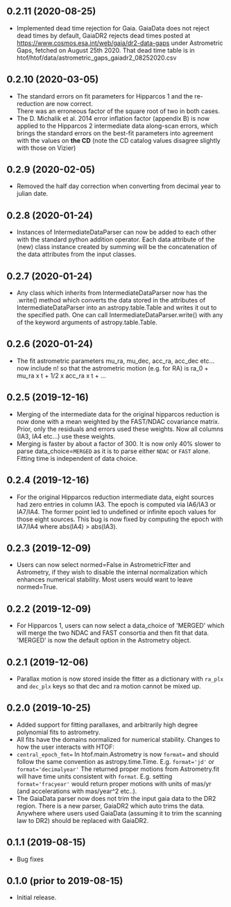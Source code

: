 0.2.11 (2020-08-25)
-------------------
- Implemented dead time rejection for Gaia. GaiaData does not reject dead times by default, GaiaDR2 rejects
dead times posted at https://www.cosmos.esa.int/web/gaia/dr2-data-gaps under Astrometric Gaps, 
fetched on August 25th 2020. That dead time table is in htof/htof/data/astrometric_gaps_gaiadr2_08252020.csv

0.2.10 (2020-03-05)
------------------
- The standard errors on fit parameters for Hipparcos 1 and the re-reduction are now correct.  
There was an erroneous factor of the square root of two in both cases. 
- The D. Michalik et al. 2014 error inflation factor (appendix B) is now applied to the Hipparcos 2
intermediate data along-scan errors, which brings the standard errors on the best-fit parameters
into agreement with the values on **the CD** (note the CD catalog values disagree slightly
with those on Vizier)

0.2.9 (2020-02-05)
------------------
- Removed the half day correction when converting from decimal year to julian date.

0.2.8 (2020-01-24)
------------------
- Instances of IntermediateDataParser can now be added to each other with the 
standard python addition operator. Each data attribute of the (new) class instance created by summing
will be the concatenation of the data attributes from the input classes.

0.2.7 (2020-01-24)
------------------
- Any class which inherits from IntermediateDataParser now has the .write() method which
converts the data stored in the attributes of IntermediateDataParser into an astropy.table.Table
and writes it out to the specified path. One can call IntermediateDataParser.write() with any of
the keyword arguments of astropy.table.Table.

0.2.6 (2020-01-24)
------------------
- The fit astrometric parameters mu_ra, mu_dec, acc_ra, acc_dec etc... now include n!
so that the astrometric motion (e.g. for RA) is ra_0 + mu_ra x t + 1/2 x acc_ra x t + ...

0.2.5 (2019-12-16)
------------------
- Merging of the intermediate data for the original hipparcos reduction is now done
with a mean weighted by the FAST/NDAC covariance matrix. Prior, only the residuals
and errors used these weights. Now all columns (IA3, IA4 etc...) use these weights.
- Merging is faster by about a factor of 300. It is now only 40% slower to parse
data_choice=`MERGED` as it is to parse either `NDAC` or `FAST` alone. Fitting time is independent
of data choice.

0.2.4 (2019-12-16)
------------------
- For the original Hipparcos reduction intermediate data, eight sources had zero entries in column IA3. 
The epoch is computed via IA6/IA3 or IA7/IA4. 
The former point led to undefined or infinite epoch values for those eight sources. 
This bug is now fixed by computing the epoch with IA7/IA4 where abs(IA4) > abs(IA3).

0.2.3 (2019-12-09)
------------------
- Users can now select normed=False in AstrometricFitter and Astrometry, if they wish to disable
the internal normalization which enhances numerical stability. Most users would want to leave
normed=True.

0.2.2 (2019-12-09)
------------------
- For Hipparcos 1, users can now select a data_choice of 'MERGED' which will
merge the two NDAC and FAST consortia and then fit that data. 'MERGED' is now the
default option in the Astrometry object.

0.2.1 (2019-12-06)
------------------
- Parallax motion is now stored inside the fitter as a dictionary with `ra_plx` and `dec_plx` keys 
  so that dec and ra motion cannot be mixed up.

0.2.0 (2019-10-25)
------------------
- Added support for fitting parallaxes, and arbitrarily
  high degree polynomial fits to astrometry.
- All fits have the domains normalized for numerical stability.
Changes to how the user interacts with HTOF:
- `central_epoch_fmt=` In htof.main.Astrometry is now `format=` and should 
  follow the same convention as astropy.time.Time. E.g. `format='jd'` or `format='decimalyear'`
  The returned proper motions from Astrometry.fit will have time units consistent
  with `format`. E.g. setting `format='fracyear'` would return proper motions with
  units of mas/yr (and accelerations with mas/year^2 etc..).
- The GaiaData parser now does not trim the input gaia data to the DR2 region. There is a new parser, GaiaDR2 which auto
  trims the data. Anywhere where users used GaiaData (assuming it to trim the scanning law to DR2) should be replaced with GaiaDR2.

0.1.1 (2019-08-15)
------------------
- Bug fixes

0.1.0 (prior to 2019-08-15)
---------------------------
- Initial release.
